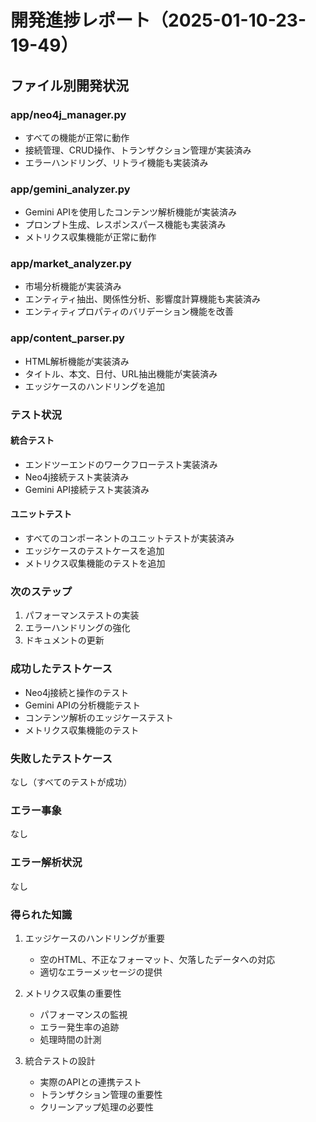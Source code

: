 # 開発進捗レポート（2025-01-10-23-19-49）

## ファイル別開発状況

### app/neo4j_manager.py
- すべての機能が正常に動作
- 接続管理、CRUD操作、トランザクション管理が実装済み
- エラーハンドリング、リトライ機能も実装済み

### app/gemini_analyzer.py
- Gemini APIを使用したコンテンツ解析機能が実装済み
- プロンプト生成、レスポンスパース機能も実装済み
- メトリクス収集機能が正常に動作

### app/market_analyzer.py
- 市場分析機能が実装済み
- エンティティ抽出、関係性分析、影響度計算機能も実装済み
- エンティティプロパティのバリデーション機能を改善

### app/content_parser.py
- HTML解析機能が実装済み
- タイトル、本文、日付、URL抽出機能が実装済み
- エッジケースのハンドリングを追加

### テスト状況

#### 統合テスト
- エンドツーエンドのワークフローテスト実装済み
- Neo4j接続テスト実装済み
- Gemini API接続テスト実装済み

#### ユニットテスト
- すべてのコンポーネントのユニットテストが実装済み
- エッジケースのテストケースを追加
- メトリクス収集機能のテストを追加

### 次のステップ
1. パフォーマンステストの実装
2. エラーハンドリングの強化
3. ドキュメントの更新

### 成功したテストケース
- Neo4j接続と操作のテスト
- Gemini APIの分析機能テスト
- コンテンツ解析のエッジケーステスト
- メトリクス収集機能のテスト

### 失敗したテストケース
なし（すべてのテストが成功）

### エラー事象
なし

### エラー解析状況
なし

### 得られた知識
1. エッジケースのハンドリングが重要
   - 空のHTML、不正なフォーマット、欠落したデータへの対応
   - 適切なエラーメッセージの提供

2. メトリクス収集の重要性
   - パフォーマンスの監視
   - エラー発生率の追跡
   - 処理時間の計測

3. 統合テストの設計
   - 実際のAPIとの連携テスト
   - トランザクション管理の重要性
   - クリーンアップ処理の必要性 